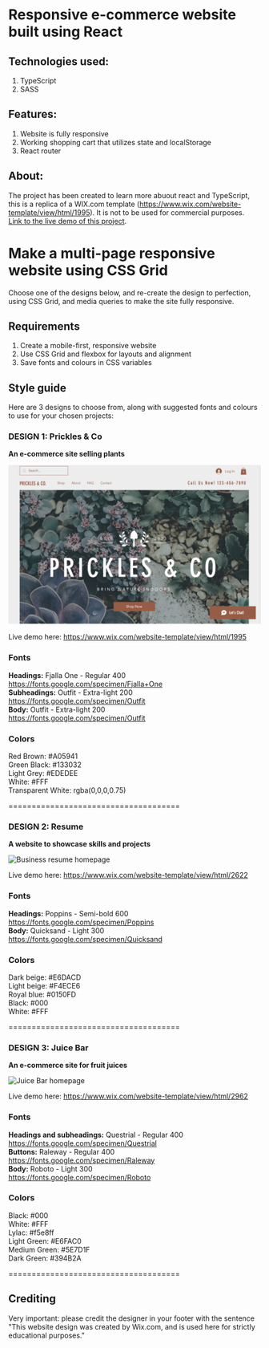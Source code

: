 # Responsive e-commerce website built using React

## Technologies used:

1. TypeScript
2. SASS

## Features:

1. Website is fully responsive
2. Working shopping cart that utilizes state and localStorage
3. React router

## About: 
The project has been created to learn more abuout react and TypeScript, this is a replica of a WIX.com template (https://www.wix.com/website-template/view/html/1995). It is not to be used for commercial purposes. \
[Link to the live demo of this project](https://react-plants.netlify.app/). 

# Make a multi-page responsive website using CSS Grid

Choose one of the designs below, and re-create the design to perfection, using CSS Grid, and media queries to make the site fully responsive.

## Requirements

1. Create a mobile-first, responsive website
2. Use CSS Grid and flexbox for layouts and alignment
3. Save fonts and colours in CSS variables

## Style guide

Here are 3 designs to choose from, along with suggested fonts and colours to use for your chosen projects:

### **DESIGN 1: Prickles & Co**

**An e-commerce site selling plants**

![Prickles & Co homepage](./designs/Cactus%20shop.png)

Live demo here: https://www.wix.com/website-template/view/html/1995

### Fonts

**Headings:** Fjalla One - Regular 400  
https://fonts.google.com/specimen/Fjalla+One  
**Subheadings:** Outfit - Extra-light 200  
https://fonts.google.com/specimen/Outfit  
**Body:** Outfit - Extra-light 200  
https://fonts.google.com/specimen/Outfit

### Colors

Red Brown: #A05941  
Green Black: #133032  
Light Grey: #EDEDEE  
White: #FFF  
Transparent White: rgba(0,0,0,0.75)

=====================================

### **DESIGN 2: Resume**

**A website to showcase skills and projects**

![Business resume homepage](./designs/Business%20portfolio.png)

Live demo here: https://www.wix.com/website-template/view/html/2622

### Fonts

**Headings:** Poppins - Semi-bold 600  
https://fonts.google.com/specimen/Poppins  
**Body:** Quicksand - Light 300  
https://fonts.google.com/specimen/Quicksand

### Colors

Dark beige: #E6DACD  
Light beige: #F4ECE6  
Royal blue: #0150FD  
Black: #000  
White: #FFF

=====================================

### **DESIGN 3: Juice Bar**

**An e-commerce site for fruit juices**

![Juice Bar homepage](./designs/Juice%20bar.png)

Live demo here: https://www.wix.com/website-template/view/html/2962

### Fonts

**Headings and subheadings:** Questrial - Regular 400  
https://fonts.google.com/specimen/Questrial  
**Buttons:** Raleway - Regular 400  
https://fonts.google.com/specimen/Raleway  
**Body:** Roboto - Light 300  
https://fonts.google.com/specimen/Roboto

### Colors

Black: #000  
White: #FFF  
Lylac: #f5e8ff  
Light Green: #E6FAC0  
Medium Green: #5E7D1F  
Dark Green: #394B2A

=====================================

## **Crediting**

Very important: please credit the designer in your footer with the sentence
"This website design was created by Wix.com, and is used here for strictly educational purposes."
